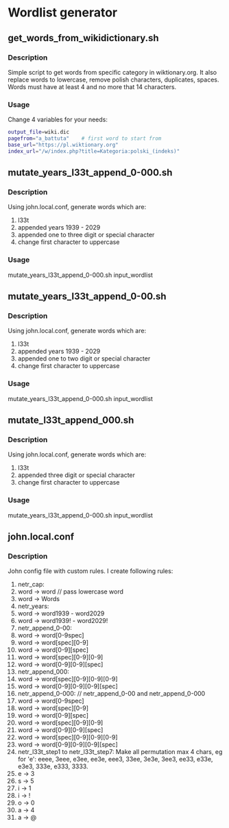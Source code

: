 # Wordlist generator

## get_words_from_wikidictionary.sh

### Description
Simple script to get words from specific category in wiktionary.org.
It also replace words to lowercase, remove polish characters, duplicates, spaces. Words must have at least 4 and no more that 14 characters.

### Usage
Change 4 variables for your needs:
```bash
output_file=wiki.dic
pagefrom="a_battuta"    # first word to start from
base_url="https://pl.wiktionary.org"
index_url="/w/index.php?title=Kategoria:polski_(indeks)"
```

## mutate_years_l33t_append_0-000.sh

### Description
Using john.local.conf, generate words which are:
1. l33t
2. appended years 1939 - 2029
3. appended one to three digit or special character
4. change first character to uppercase

### Usage
mutate_years_l33t_append_0-000.sh input_wordlist

## mutate_years_l33t_append_0-00.sh

### Description
Using john.local.conf, generate words which are:
1. l33t
2. appended years 1939 - 2029
3. appended one to two digit or special character
4. change first character to uppercase

### Usage
mutate_years_l33t_append_0-000.sh input_wordlist

## mutate_l33t_append_000.sh

### Description
Using john.local.conf, generate words which are:
1. l33t
2. appended three digit or special character
3. change first character to uppercase

### Usage
mutate_years_l33t_append_0-000.sh input_wordlist

## john.local.conf

### Description
John config file with custom rules. I create following rules:
1. netr_cap:
  1. word -> word // pass lowercase word
  2. word -> Words
2. netr_years:
  1. word -> word1939 - word2029
  2. word -> word1939! - word2029!
3. netr_append_0-00:
  1. word -> word[0-9spec]
  2. word -> word[spec][0-9]
  3. word -> word[0-9][spec]
  4. word -> word[spec][0-9][0-9]
  5. word -> word[0-9][0-9][spec]
4. netr_append_000:
  1. word -> word[spec][0-9][0-9][0-9]
  2. word -> word[0-9][0-9][0-9][spec]
5. netr_append_0-000:   // netr_append_0-00 and netr_append_0-000
  1. word -> word[0-9spec]
  2. word -> word[spec][0-9]
  3. word -> word[0-9][spec]
  4. word -> word[spec][0-9][0-9]
  5. word -> word[0-9][0-9][spec]
  6. word -> word[spec][0-9][0-9][0-9]
  7. word -> word[0-9][0-9][0-9][spec]
6. netr_l33t_step1 to netr_l33t_step7:
Make all permutation max 4 chars, eg for 'e':
eeee, 3eee, e3ee, ee3e, eee3, 33ee, 3e3e, 3ee3, ee33, e33e, e3e3, 333e, e333, 3333.
  1. e -> 3
  2. s -> 5
  3. i -> 1
  4. i -> !
  5. o -> 0
  6. a -> 4
  7. a -> @
